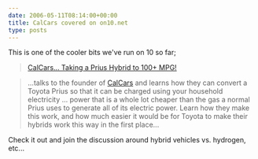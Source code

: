 ```yaml
---
date: 2006-05-11T08:14:00+00:00
title: CalCars covered on on10.net
type: posts
---
```

This is one of the cooler bits we've run on 10 so far;

> [CalCars... Taking a Prius Hybrid to 100+ MPG!](https://on10.net/TheShow/2892/)

> ...talks to the founder of [CalCars](https://www.calcars.org) and learns how they can convert a Toyota Prius so that it can be charged using your household electricity ... power that is a whole lot cheaper than the gas a normal Prius uses to generate all of its electric power. Learn how they make this work, and how much easier it would be for Toyota to make their hybrids work this way in the first place...

Check it out and join the discussion around hybrid vehicles vs. hydrogen, etc...
